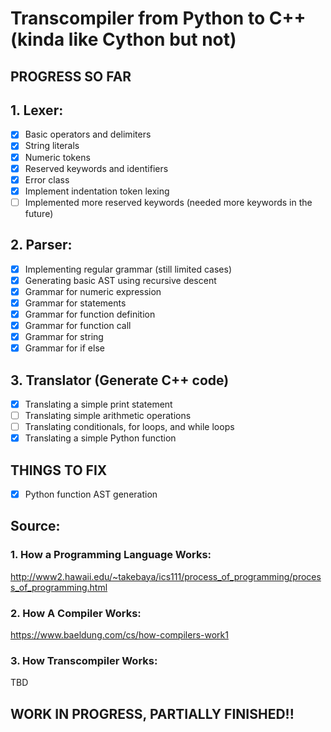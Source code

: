 # Transcompiler from Python to C++ (kinda like Cython but not)

## PROGRESS SO FAR
## 1. Lexer:
- [x] Basic operators and delimiters
- [x] String literals
- [x] Numeric tokens 
- [x] Reserved keywords and identifiers
- [x] Error class
- [x] Implement indentation token lexing
- [ ] Implemented more reserved keywords (needed more keywords in the future)

## 2. Parser:
- [x] Implementing regular grammar (still limited cases)
- [x] Generating basic AST using recursive descent
- [x] Grammar for numeric expression
- [x] Grammar for statements
- [x] Grammar for function definition
- [x] Grammar for function call
- [x] Grammar for string
- [x] Grammar for if else

## 3. Translator (Generate C++ code)
- [x] Translating a simple print statement
- [ ] Translating simple arithmetic operations
- [ ] Translating conditionals, for loops, and while loops
- [x] Translating a simple Python function

## THINGS TO FIX
- [x] Python function AST generation

## Source:
### 1. How a Programming Language Works:
http://www2.hawaii.edu/~takebaya/ics111/process_of_programming/process_of_programming.html 
### 2. How A Compiler Works:
https://www.baeldung.com/cs/how-compilers-work1
### 3. How Transcompiler Works:
TBD

## WORK IN PROGRESS, PARTIALLY FINISHED!!
